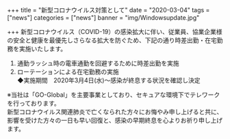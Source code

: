 +++
title = "新型コロナウイルス対策として"
date = "2020-03-04"
tags = ["news"]
categories = ["news"]
banner = "img/Windowsupdate.jpg"

+++
新型コロナウイルス（COVID-19）の感染拡大に伴い、従業員、協業企業様の安全と健康を最優先しさらなる拡大を防ぐため、下記の通り時差出勤・在宅勤務を実施いたします。

<!--more-->

1. 通勤ラッシュ時の電車通勤を回避するために時差出勤を実施
2. ローテーションによる在宅勤務の実施  
◆実施期間　2020年3月4日(水)～感染が終息する状況を確認し決定  
  
※当社は「GO-Global」を主要事業としており、セキュアな環境下でテレワークを行っております。  
新型コロナウイルス関連肺炎で亡くなられた方々にお悔やみ申し上げると共に、影響を受けた方々の一日も早い回復と、感染の早期終息を心よりお祈り申し上げます。